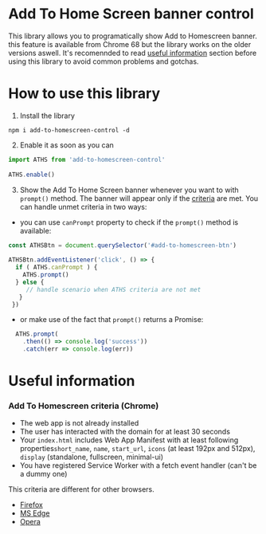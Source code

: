 # Add To Home Screen banner control

This library allows you to  programatically show Add to Homescreen banner. this feature is available from Chrome 68 but the library works on the older versions aswell. It's recomennded to read [useful information](https://github.com/filrak/add-to-homescreen-control/blob/master/README.md#useful-information) section before using this library to avoid common problems and gotchas.

# How to use this library

1. Install the library
````
npm i add-to-homescreen-control -d
````
2. Enable it as soon as you can
````js
import ATHS from 'add-to-homescreen-control'
  
ATHS.enable()
````
3. Show the Add To Home Screen banner whenever you want to with `prompt()` method. The banner will appear only if the [criteria](https://developers.google.com/web/fundamentals/app-install-banners#criteria) are met. You can handle unmet criteria in two ways:
- you can use `canPrompt` property to check if the `prompt()` method is available:

````js
const ATHSBtn = document.querySelector('#add-to-homescreen-btn')
  
ATHSBtn.addEventListener('click', () => {
  if ( ATHS.canPrompt ) {
    ATHS.prompt()
  } else {
     // handle scenario when ATHS criteria are not met
   }
 })
````  

- or make use of the fact that `prompt()` returns a Promise:
````js
  ATHS.prompt(
    .then(() => console.log('success'))
    .catch(err => console.log(err))
````

# Useful information 

### Add To Homescreen criteria (Chrome)
- The web app is not already installed
- The user has interacted with the domain for at least 30 seconds
- Your `index.html` includes Web App Manifest with at least following properties`short_name`, `name`, `start_url`, `icons` (at least 192px and 512px), `display` (standalone, fullscreen, minimal-ui)
- You have registered Service Worker with a fetch event handler (can't be a dummy one)

This criteria are different for other browsers. 
- [Firefox](https://developer.mozilla.org/en-US/Apps/Progressive/Add_to_home_screen#How_do_you_make_an_app_A2HS-ready)
- [MS Edge](https://docs.microsoft.com/en-us/microsoft-edge/progressive-web-apps#requirements)
- [Opera](https://dev.opera.com/articles/installable-web-apps/)



